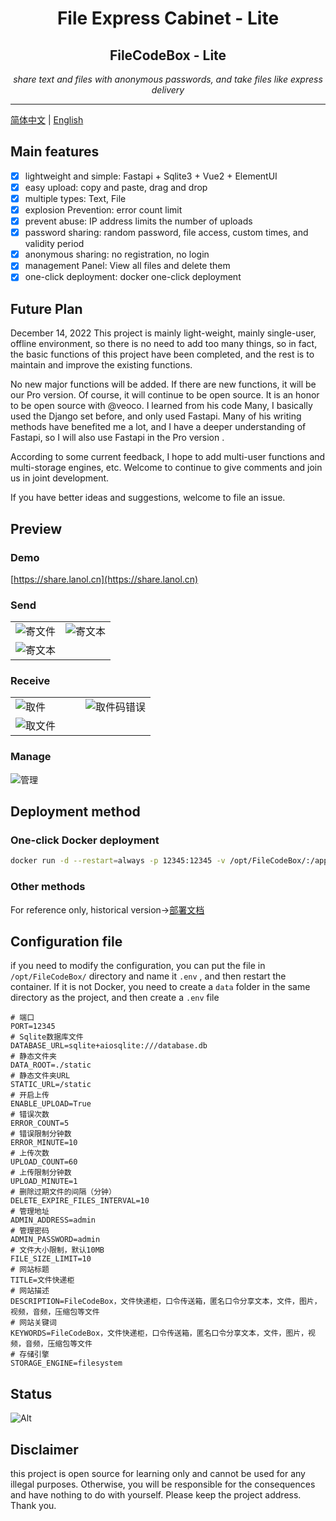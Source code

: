 <div style="text-align: center">
<h1>File Express Cabinet - Lite</h1>
<h2>FileCodeBox - Lite</h2>
<p><em>share text and files with anonymous passwords, and take files like express delivery </em></p>
</div>

---

[简体中文](./readme.md) | [English](./readme_en.md)

## Main features

- [x] lightweight and simple: Fastapi + Sqlite3 + Vue2 + ElementUI
- [x] easy upload: copy and paste, drag and drop
- [x] multiple types: Text, File
- [x] explosion Prevention: error count limit
- [x] prevent abuse: IP address limits the number of uploads
- [x] password sharing: random password, file access, custom times, and validity period
- [x] anonymous sharing: no registration, no login
- [x] management Panel: View all files and delete them
- [x] one-click deployment: docker one-click deployment

## Future Plan

December 14, 2022
This project is mainly light-weight, mainly single-user, offline environment, so there is no need to add too many
things, so in fact, the basic functions of this project have been completed, and the rest is to maintain and improve the
existing functions.

No new major functions will be added. If there are new functions, it will be our Pro version. Of course, it will
continue to be open source. It is an honor to be open source with @veoco. I learned from his code Many, I basically used
the Django set before, and only used Fastapi. Many of his writing methods have benefited me a lot, and I have a deeper
understanding of Fastapi, so I will also use Fastapi in the Pro version .

According to some current feedback, I hope to add multi-user functions and multi-storage engines, etc. Welcome to
continue to give comments and join us in joint development.

If you have better ideas and suggestions, welcome to file an issue.

## Preview

### Demo

[https://share.lanol.cn](https://share.lanol.cn)

### Send

<table style="width: 100%">
<tr style="width: 100%">
<td style="width: 50%">
<img src="https://raw.githubusercontent.com/vastsa/FileCodeBox/master/images/img_1.png" alt="寄文件">
</td>
<td style="width: 50%">
<img src="https://raw.githubusercontent.com/vastsa/FileCodeBox/master/images/img_2.png" alt="寄文本">
</td>
</tr>
<tr style="width: 100%;">
<td colspan="2" style="width: 100%;">
<img src="https://raw.githubusercontent.com/vastsa/FileCodeBox/master/images/img_3.png" alt="寄文本">
</td>
</tr>
</table>

### Receive

<table style="width: 100%">
<tr style="width: 100%">
<td style="width: 50%">
<img src="https://raw.githubusercontent.com/vastsa/FileCodeBox/master/images/img_6.png" alt="取件">
</td>
<td style="width: 50%">
<img src="https://raw.githubusercontent.com/vastsa/FileCodeBox/master/images/img_5.png" alt="取件码错误">
</td>
</tr>
<tr style="width: 100%;">
<td colspan="2" style="width: 100%;">
<img src="https://raw.githubusercontent.com/vastsa/FileCodeBox/master/images/img_4.png" alt="取文件">
</td>
</tr>
</table>

### Manage

![管理](https://raw.githubusercontent.com/vastsa/FileCodeBox/master/images/img_7.png)

## Deployment method

### One-click Docker deployment

```bash
docker run -d --restart=always -p 12345:12345 -v /opt/FileCodeBox/:/app/data --name filecodebox lanol/filecodebox:latest
```

### Other methods

For reference only, historical version->[部署文档](https://www.yuque.com/lxyo/work/zd0kvzy7fofx6w7v)

## Configuration file

if you need to modify the configuration, you can put the file in `/opt/FileCodeBox/` directory and name it `.env` , and
then restart the container.
If it is not Docker, you need to create a `data` folder in the same directory as the project, and then create a `.env`
file

```dotenv
# 端口
PORT=12345
# Sqlite数据库文件
DATABASE_URL=sqlite+aiosqlite:///database.db
# 静态文件夹
DATA_ROOT=./static
# 静态文件夹URL
STATIC_URL=/static
# 开启上传
ENABLE_UPLOAD=True
# 错误次数
ERROR_COUNT=5
# 错误限制分钟数
ERROR_MINUTE=10
# 上传次数
UPLOAD_COUNT=60
# 上传限制分钟数
UPLOAD_MINUTE=1
# 删除过期文件的间隔（分钟）
DELETE_EXPIRE_FILES_INTERVAL=10
# 管理地址
ADMIN_ADDRESS=admin
# 管理密码
ADMIN_PASSWORD=admin
# 文件大小限制，默认10MB
FILE_SIZE_LIMIT=10
# 网站标题
TITLE=文件快递柜
# 网站描述
DESCRIPTION=FileCodeBox，文件快递柜，口令传送箱，匿名口令分享文本，文件，图片，视频，音频，压缩包等文件
# 网站关键词
KEYWORDS=FileCodeBox，文件快递柜，口令传送箱，匿名口令分享文本，文件，图片，视频，音频，压缩包等文件
# 存储引擎
STORAGE_ENGINE=filesystem
```

## Status

![Alt](https://repobeats.axiom.co/api/embed/7a6c92f1d96ee57e6fb67f0df371528397b0c9ac.svg "Repobeats analytics image")

## Disclaimer

this project is open source for learning only and cannot be used for any illegal purposes. Otherwise, you will be
responsible for the consequences and have nothing to do with yourself. Please keep the project address. Thank you.